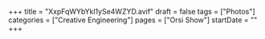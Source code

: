 +++
title = "XxpFqWYbYkl1ySe4WZYD.avif"
draft = false
tags = ["Photos"]
categories = ["Creative Engineering"]
pages = ["Orsi Show"]
startDate = ""
+++
